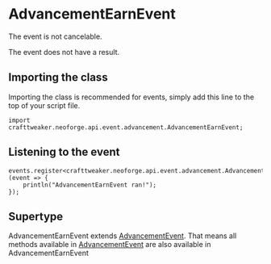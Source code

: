 # AdvancementEarnEvent

The event is not cancelable.

The event does not have a result.

## Importing the class

Importing the class is recommended for events, simply add this line to the top of your script file.
```zenscript
import crafttweaker.neoforge.api.event.advancement.AdvancementEarnEvent;
```


## Listening to the event

```zenscript
events.register<crafttweaker.neoforge.api.event.advancement.AdvancementEarnEvent>(event => {
    println("AdvancementEarnEvent ran!");
});
```


## Supertype

AdvancementEarnEvent extends [AdvancementEvent](/neoforge/api/event/advancement/AdvancementEvent). That means all methods available in [AdvancementEvent](/neoforge/api/event/advancement/AdvancementEvent) are also available in AdvancementEarnEvent

